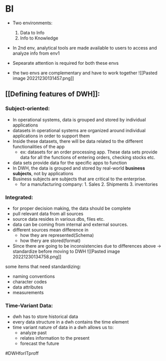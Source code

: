 
# BI

- Two environments:
	 1. Data to Info
	 2. Info to Knowledge

- In 2nd env, analytical tools are made available to users to access and analyze info from env1
- Sepearate attention is required for both these envs
- the two envs are complementary and have to work together
![[Pasted image 20221230131457.png]]

## [[Defining features of DWH]]:

### Subject-oriented:

- In operational systems, data is grouped and stored by individual applications
- datasets in operational systems are organized around individual applications in order to support them
- Inside these datasets, there will be data related to the different functionalities of the app
	- ex: datasets for an order processing app. These data sets provide data for all the functions of entering orders, checking stocks etc.
- data sets provide data for the specific apps to function
- In DWH, the data is grouped and stored by real-world **business subjects**, not by applications
- Business subjects are subjects that are critical to the enterprise.
	- for a manufacturing company: 1. Sales 2. Shipments 3. inventories

### Integrated:

- for proper decision making, the data should be complete
- pull relevant data from all sources
- source data resides in various dbs, files etc.
- data can be coming from internal and external sources.
- different sources mean difference in 
	- how they are represented(Schema)
	- how thery are stored(format)
- Since there are going to be inconsistencies due to differences above -> standardize before moving to DWH
 ![[Pasted image 20221230134758.png]]

some items that need standardizing:
- naming conventions
- character codes
- data attributes
- measurements

### Time-Variant Data:
- dwh has to store historical data
- every data structure in a dwh contains the time element
- time variant nature of data in a dwh allows us to:
	- analyze past
	- relates information to the present
	- forecast the future

#DWHforITproff 